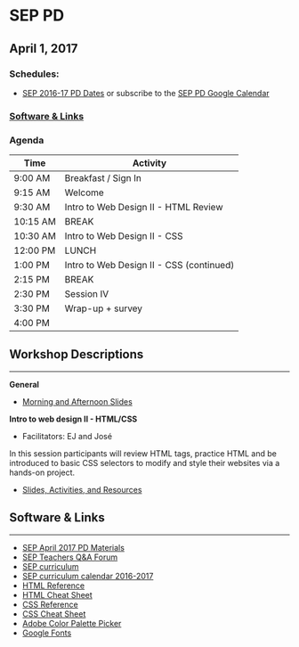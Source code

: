 # SEP PD
## April 1, 2017

### Schedules:
* [SEP 2016-17 PD Dates](https://drive.google.com/open?id=1scIhCYFxiCcKbgI1CG4HbLP8kZ7sSzzJVxxi3erTzkc) or subscribe to the [SEP PD Google Calendar](https://calendar.google.com/calendar/embed?src=strongschools.nyc_p8ub77g79n2k4f4ufi238pjh6k%40group.calendar.google.com&ctz=America/New_York) 

### [Software & Links](#links)

### Agenda

|Time | Activity |
| ----| ---------|
9:00 AM |Breakfast / Sign In
9:15 AM |Welcome
9:30 AM |Intro to Web Design II - HTML Review
10:15 AM |BREAK
10:30 AM |Intro to Web Design II - CSS
12:00 PM |LUNCH
1:00 PM |Intro to Web Design II - CSS (continued)
2:15 PM |BREAK
2:30 PM |Session IV
3:30 PM |Wrap-up + survey
4:00 PM |

## Workshop Descriptions
***
**General**

* [Morning and Afternoon Slides](https://drive.google.com/drive/folders/0B3omYkYPfQ0yV3ZBSVZtVlBZTlk?usp=sharing)

**Intro to web design II - HTML/CSS**
* Facilitators: EJ and José

In this session participants will review HTML tags, practice HTML and be introduced to basic CSS selectors to modify and style their websites via a hands-on project.

* [Slides, Activities, and Resources](https://drive.google.com/open?id=1Tuw5m2AdtSkrEGaMGOdBo5u5JRg0_l63UcnocbkbanQ)

## <a name="links">Software & Links</a>
***
* [SEP April 2017 PD Materials](https://drive.google.com/drive/folders/0B3omYkYPfQ0yV3ZBSVZtVlBZTlk?usp=sharing)
* [SEP Teachers Q&A Forum](http://tinyurl.com/septeachers)
* [SEP curriculum](https://drive.google.com/open?id=0B8D2ft9M8qQCamQwZGpJMEU2TEk)
* [SEP curriculum calendar 2016-2017](https://docs.google.com/a/strongschools.nyc/document/d/10a8UPH6-v-aoAXGVo1c68VapsTHkJXgzROd6vStX6ZU/edit?usp=sharing)
* [HTML Reference](https://www.w3schools.com/tags/default.asp)
* [HTML Cheat Sheet](https://www.wired.com/2010/02/html_cheatsheet/)
* [CSS Reference](https://www.w3schools.com/cssref/default.asp)
* [CSS Cheat Sheet](https://adam-marsden.co.uk/css-cheat-sheet/)
* [Adobe Color Palette Picker](https://color.adobe.com/create/color-wheel)
* [Google Fonts](https://fonts.google.com)







